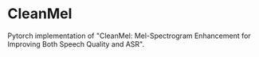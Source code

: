 # CleanMel
Pytorch implementation of "CleanMel: Mel-Spectrogram Enhancement for Improving Both Speech Quality and ASR".
